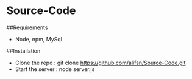 # Source-Code

##Requirements
* Node, npm, MySql

##Installation

* Clone the repo : git clone  https://github.com/alifsn/Source-Code.git
* Start the server : node server.js
